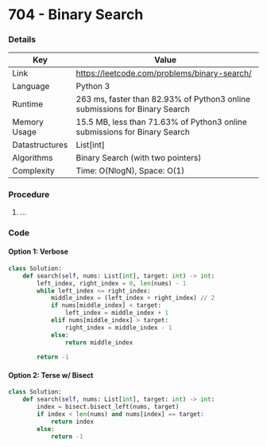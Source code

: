 # 704 - Binary Search

### Details

| Key | Value |
| --- | ----- |
| Link | https://leetcode.com/problems/binary-search/
| Language | Python 3
| Runtime | 263 ms, faster than 82.93% of Python3 online submissions for Binary Search
| Memory Usage | 15.5 MB, less than 71.63% of Python3 online submissions for Binary Search
| Datastructures | List[int]
| Algorithms | Binary Search (with two pointers)
| Complexity | Time: O(NlogN), Space: O(1)

### Procedure

1. ...

### Code

#### Option 1: Verbose

```python
class Solution:
    def search(self, nums: List[int], target: int) -> int:
        left_index, right_index = 0, len(nums) - 1
        while left_index <= right_index:
            middle_index = (left_index + right_index) // 2
            if nums[middle_index] < target:
                left_index = middle_index + 1
            elif nums[middle_index] > target:
                right_index = middle_index - 1
            else:
                return middle_index
        
        return -1
```

#### Option 2: Terse w/ Bisect

```python
class Solution:
    def search(self, nums: List[int], target: int) -> int:
        index = bisect.bisect_left(nums, target)
        if index < len(nums) and nums[index] == target:
            return index
        else:
            return -1
```
